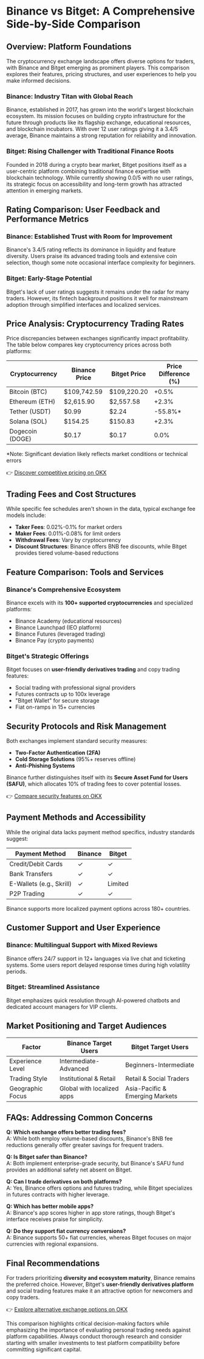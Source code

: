 # Binance vs Bitget: A Comprehensive Side-by-Side Comparison

## Overview: Platform Foundations

The cryptocurrency exchange landscape offers diverse options for traders, with Binance and Bitget emerging as prominent players. This comparison explores their features, pricing structures, and user experiences to help you make informed decisions.

### Binance: Industry Titan with Global Reach  
Binance, established in 2017, has grown into the world's largest blockchain ecosystem. Its mission focuses on building crypto infrastructure for the future through products like its flagship exchange, educational resources, and blockchain incubators. With over 12 user ratings giving it a 3.4/5 average, Binance maintains a strong reputation for reliability and innovation.

### Bitget: Rising Challenger with Traditional Finance Roots  
Founded in 2018 during a crypto bear market, Bitget positions itself as a user-centric platform combining traditional finance expertise with blockchain technology. While currently showing 0.0/5 with no user ratings, its strategic focus on accessibility and long-term growth has attracted attention in emerging markets.

## Rating Comparison: User Feedback and Performance Metrics

### Binance: Established Trust with Room for Improvement  
Binance's 3.4/5 rating reflects its dominance in liquidity and feature diversity. Users praise its advanced trading tools and extensive coin selection, though some note occasional interface complexity for beginners.

### Bitget: Early-Stage Potential  
Bitget's lack of user ratings suggests it remains under the radar for many traders. However, its fintech background positions it well for mainstream adoption through simplified interfaces and localized services.

## Price Analysis: Cryptocurrency Trading Rates

Price discrepancies between exchanges significantly impact profitability. The table below compares key cryptocurrency prices across both platforms:

| Cryptocurrency | Binance Price | Bitget Price | Price Difference (%) |
|----------------|---------------|--------------|-----------------------|
| Bitcoin (BTC)  | $109,742.59   | $109,220.20  | +0.5%                 |
| Ethereum (ETH) | $2,615.90     | $2,557.58    | +2.3%                 |
| Tether (USDT)  | $0.99         | $2.24        | -55.8%*               |
| Solana (SOL)   | $154.25       | $150.83      | +2.3%                 |
| Dogecoin (DOGE)| $0.17         | $0.17        | 0.0%                  |

*Note: Significant deviation likely reflects market conditions or technical errors

👉 [Discover competitive pricing on OKX](https://bit.ly/okx-bonus)

## Trading Fees and Cost Structures

While specific fee schedules aren't shown in the data, typical exchange fee models include:

- **Taker Fees**: 0.02%-0.1% for market orders  
- **Maker Fees**: 0.01%-0.08% for limit orders  
- **Withdrawal Fees**: Vary by cryptocurrency  
- **Discount Structures**: Binance offers BNB fee discounts, while Bitget provides tiered volume-based reductions

## Feature Comparison: Tools and Services

### Binance's Comprehensive Ecosystem  
Binance excels with its **100+ supported cryptocurrencies** and specialized platforms:
- Binance Academy (educational resources)
- Binance Launchpad (IEO platform)
- Binance Futures (leveraged trading)
- Binance Pay (crypto payments)

### Bitget's Strategic Offerings  
Bitget focuses on **user-friendly derivatives trading** and copy trading features:
- Social trading with professional signal providers
- Futures contracts up to 100x leverage
- "Bitget Wallet" for secure storage
- Fiat on-ramps in 15+ currencies

## Security Protocols and Risk Management

Both exchanges implement standard security measures:
- **Two-Factor Authentication (2FA)**
- **Cold Storage Solutions** (95%+ reserves offline)
- **Anti-Phishing Systems**

Binance further distinguishes itself with its **Secure Asset Fund for Users (SAFU)**, which allocates 10% of trading fees to cover potential losses.

👉 [Compare security features on OKX](https://bit.ly/okx-bonus)

## Payment Methods and Accessibility

While the original data lacks payment method specifics, industry standards suggest:

| Payment Method | Binance | Bitget |
|----------------|---------|--------|
| Credit/Debit Cards | ✓       | ✓      |
| Bank Transfers   | ✓       | ✓      |
| E-Wallets (e.g., Skrill) | ✓ | Limited |
| P2P Trading      | ✓       | ✓      |

Binance supports more localized payment options across 180+ countries.

## Customer Support and User Experience

### Binance: Multilingual Support with Mixed Reviews  
Binance offers 24/7 support in 12+ languages via live chat and ticketing systems. Some users report delayed response times during high volatility periods.

### Bitget: Streamlined Assistance  
Bitget emphasizes quick resolution through AI-powered chatbots and dedicated account managers for VIP clients.

## Market Positioning and Target Audiences

| Factor          | Binance Target Users          | Bitget Target Users          |
|-----------------|-------------------------------|------------------------------|
| Experience Level| Intermediate-Advanced         | Beginners-Intermediate       |
| Trading Style   | Institutional & Retail        | Retail & Social Traders      |
| Geographic Focus| Global with localized apps    | Asia-Pacific & Emerging Markets|

## FAQs: Addressing Common Concerns

**Q: Which exchange offers better trading fees?**  
A: While both employ volume-based discounts, Binance's BNB fee reductions generally offer greater savings for frequent traders.

**Q: Is Bitget safer than Binance?**  
A: Both implement enterprise-grade security, but Binance's SAFU fund provides an additional safety net absent on Bitget.

**Q: Can I trade derivatives on both platforms?**  
A: Yes, Binance offers options and futures trading, while Bitget specializes in futures contracts with higher leverage.

**Q: Which has better mobile apps?**  
A: Binance's app scores higher in app store ratings, though Bitget's interface receives praise for simplicity.

**Q: Do they support fiat currency conversions?**  
A: Binance supports 50+ fiat currencies, whereas Bitget focuses on major currencies with regional expansions.

## Final Recommendations

For traders prioritizing **diversity and ecosystem maturity**, Binance remains the preferred choice. However, Bitget's **user-friendly derivatives platform** and social trading features make it an attractive option for newcomers and copy traders.

👉 [Explore alternative exchange options on OKX](https://bit.ly/okx-bonus)

This comparison highlights critical decision-making factors while emphasizing the importance of evaluating personal trading needs against platform capabilities. Always conduct thorough research and consider starting with smaller investments to test platform compatibility before committing significant capital.